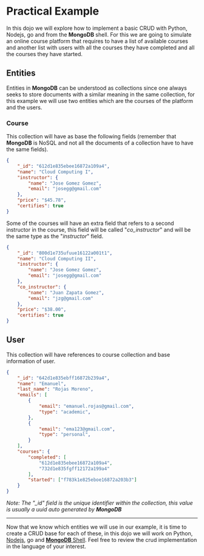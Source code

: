 # Practical Example

In this dojo we will explore how to implement a basic CRUD with Python, Nodejs, go and from the **MongoDB** shell. For this we are going to simulate an online course platform that requires to have a list of available courses and another list with users with all the courses they have completed and all the courses they have started.

## Entities

Entities in **MongoDB** can be understood as collections since one always seeks to store documents with a similar meaning in the same collection, for this example we will use two entities which are the courses of the platform and the users.

### Course

This collection will have as base the following fields (remember that **MongoDB** is NoSQL and not all the documents of a collection have to have the same fields).

```json
{
    "_id": "612d1e835ebee16872a109a4",
    "name": "Cloud Computing I",
    "instructor": {
        "name": "Jose Gomez Gomez",
        "email": "josegg@gmail.com"
    },
    "price": "$45.78",
    "certifies": true
}
```

Some of the courses will have an extra field that refers to a second instructor in the course, this field will be called "*co_instructor*" and will be the same type as the "*instructor*" field.

```json
{
    "_id": "800d1e735ufuue16122a001t1",
    "name": "Cloud Computing II",
    "instructor": {
        "name": "Jose Gomez Gomez",
        "email": "josegg@gmail.com"
    },
    "co_instructor": {
        "name": "Juan Zapata Gomez",
        "email": "jzg@gmail.com"
    },
    "price": "$38.00",
    "certifies": true
}
```

## User

This collection will have references to course collection and base information of user.

```json
{
    "_id": "642d1e835ebff16872b239a4",
    "name": "Emanuel",
    "last_name": "Rojas Moreno",
    "emails": [
        {
            "email": "emanuel.rojas@gmail.com",
            "type": "academic",
        },
        {
            "email": "ema123@gmail.com",
            "type": "personal",
        }
    ],
    "courses": {
        "completed": [
            "612d1e835ebee16872a109a4",
            "732d1e835fgff12172a199a4"
        ],
        "started": ["f783k1e825eboe16872a203b3"]
    }
}
```

*Note: The "_id" field is the unique identifier within the collection, this value is usually a uuid auto generated by **MongoDB***

---
Now that we know which entities we will use in our example, it is time to create a CRUD base for each of these, in this dojo we will work on Python, [Nodejs](./nodejs/README.md), go and [**MongoDB** Shell](./shell/README.md). Feel free to review the crud implementation in the language of your interest.
